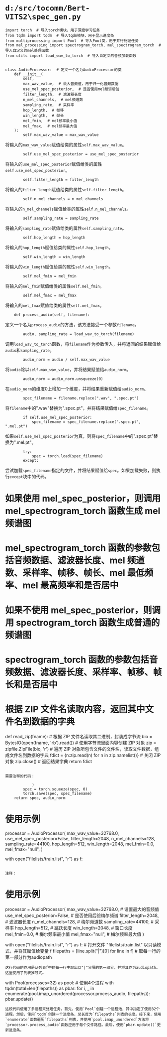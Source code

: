 # `d:/src/tocomm/Bert-VITS2\spec_gen.py`

```
import torch  # 导入torch模块，用于深度学习任务
from tqdm import tqdm  # 导入tqdm模块，用于显示进度条
from multiprocessing import Pool  # 导入Pool类，用于并行处理任务
from mel_processing import spectrogram_torch, mel_spectrogram_torch  # 导入自定义的mel处理函数
from utils import load_wav_to_torch  # 导入自定义的音频加载函数


class AudioProcessor:  # 定义一个名为AudioProcessor的类
    def __init__(
        self,
        max_wav_value,  # 最大音频值，用于归一化音频数据
        use_mel_spec_posterior,  # 是否使用mel频谱后验
        filter_length,  # 滤波器长度
        n_mel_channels,  # mel频道数
        sampling_rate,  # 采样率
        hop_length,  # 帧移
        win_length,  # 帧长
        mel_fmin,  # mel频率最小值
        mel_fmax,  # mel频率最大值
    ):
        self.max_wav_value = max_wav_value
```
将输入的`max_wav_value`赋值给类的属性`self.max_wav_value`。

```
        self.use_mel_spec_posterior = use_mel_spec_posterior
```
将输入的`use_mel_spec_posterior`赋值给类的属性`self.use_mel_spec_posterior`。

```
        self.filter_length = filter_length
```
将输入的`filter_length`赋值给类的属性`self.filter_length`。

```
        self.n_mel_channels = n_mel_channels
```
将输入的`n_mel_channels`赋值给类的属性`self.n_mel_channels`。

```
        self.sampling_rate = sampling_rate
```
将输入的`sampling_rate`赋值给类的属性`self.sampling_rate`。

```
        self.hop_length = hop_length
```
将输入的`hop_length`赋值给类的属性`self.hop_length`。

```
        self.win_length = win_length
```
将输入的`win_length`赋值给类的属性`self.win_length`。

```
        self.mel_fmin = mel_fmin
```
将输入的`mel_fmin`赋值给类的属性`self.mel_fmin`。

```
        self.mel_fmax = mel_fmax
```
将输入的`mel_fmax`赋值给类的属性`self.mel_fmax`。

```
    def process_audio(self, filename):
```
定义一个名为`process_audio`的方法，该方法接受一个参数`filename`。

```
        audio, sampling_rate = load_wav_to_torch(filename)
```
调用`load_wav_to_torch`函数，将`filename`作为参数传入，并将返回的结果赋值给`audio`和`sampling_rate`。

```
        audio_norm = audio / self.max_wav_value
```
将`audio`除以`self.max_wav_value`，并将结果赋值给`audio_norm`。

```
        audio_norm = audio_norm.unsqueeze(0)
```
在`audio_norm`的维度0上增加一个维度，并将结果重新赋值给`audio_norm`。

```
        spec_filename = filename.replace(".wav", ".spec.pt")
```
将`filename`中的".wav"替换为".spec.pt"，并将结果赋值给`spec_filename`。

```
        if self.use_mel_spec_posterior:
            spec_filename = spec_filename.replace(".spec.pt", ".mel.pt")
```
如果`self.use_mel_spec_posterior`为真，则将`spec_filename`中的".spec.pt"替换为".mel.pt"。

```
        try:
            spec = torch.load(spec_filename)
        except:
```
尝试加载`spec_filename`指定的文件，并将结果赋值给`spec`。如果加载失败，则执行`except`块中的代码。
# 如果使用 mel_spec_posterior，则调用 mel_spectrogram_torch 函数生成 mel 频谱图
# mel_spectrogram_torch 函数的参数包括音频数据、滤波器长度、mel 频道数、采样率、帧移、帧长、mel 最低频率、mel 最高频率和是否居中
# 如果不使用 mel_spec_posterior，则调用 spectrogram_torch 函数生成普通的频谱图
# spectrogram_torch 函数的参数包括音频数据、滤波器长度、采样率、帧移、帧长和是否居中
# 根据 ZIP 文件名读取内容，返回其中文件名到数据的字典
def read_zip(fname):
    # 根据 ZIP 文件名读取其二进制，封装成字节流
    bio = BytesIO(open(fname, 'rb').read())
    # 使用字节流里面内容创建 ZIP 对象
    zip = zipfile.ZipFile(bio, 'r')
    # 遍历 ZIP 对象所包含文件的文件名，读取文件数据，组成文件名到数据的字典
    fdict = {n:zip.read(n) for n in zip.namelist()}
    # 关闭 ZIP 对象
    zip.close()
    # 返回结果字典
    return fdict
```

需要注释的代码：

```
                )
            spec = torch.squeeze(spec, 0)
            torch.save(spec, spec_filename)
        return spec, audio_norm


# 使用示例
processor = AudioProcessor(
    max_wav_value=32768.0,
    use_mel_spec_posterior=False,
    filter_length=2048,
    n_mel_channels=128,
    sampling_rate=44100,
    hop_length=512,
    win_length=2048,
    mel_fmin=0.0,
    mel_fmax="null",
)

with open("filelists/train.list", "r") as f:
```

注释：

```
# 使用示例
processor = AudioProcessor(
    max_wav_value=32768.0,  # 设置最大的音频值
    use_mel_spec_posterior=False,  # 是否使用后验梅尔频谱
    filter_length=2048,  # 滤波器长度
    n_mel_channels=128,  # 梅尔频道数
    sampling_rate=44100,  # 采样率
    hop_length=512,  # 跳跃长度
    win_length=2048,  # 窗口长度
    mel_fmin=0.0,  # 梅尔频率最小值
    mel_fmax="null",  # 梅尔频率最大值
)

with open("filelists/train.list", "r") as f:
    # 打开文件 "filelists/train.list" 以只读模式，并将其赋值给变量 f
    filepaths = [line.split("|")[0] for line in f]  # 取每一行的第一部分作为audiopath
```
这行代码的作用是从列表f中的每一行中取出以"|"分隔的第一部分，并将其作为audiopath。这里使用了列表推导式。

```
with Pool(processes=32) as pool:  # 使用4个进程
    with tqdm(total=len(filepaths)) as pbar:
        for i, _ in enumerate(pool.imap_unordered(processor.process_audio, filepaths)):
            pbar.update()
```
这段代码使用了多进程来处理任务。首先，使用`Pool`创建一个进程池，其中指定了使用32个进程。然后，使用`tqdm`创建一个进度条，总长度为`filepaths`列表的长度。接下来，使用`enumerate`函数遍历`filepaths`列表，并使用`pool.imap_unordered`方法将`processor.process_audio`函数应用于每个文件路径。最后，使用`pbar.update()`更新进度条。
```